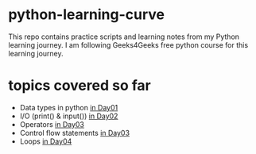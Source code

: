 # python-learning-curve
This repo contains practice scripts and learning notes from my Python learning journey.
I am following Geeks4Geeks free python course for this learning journey.

# topics covered so far 
- Data types in python [in Day01](Day01)
- I/O (print() & input()) [in Day02](Day02)
- Operators [in Day03](Day03)
- Control flow statements [in Day03](Day03)
- Loops [in Day04](Day04)
